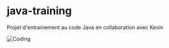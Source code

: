 # java-training

Projet d'entrainement au code Java en collaboration avec Kevin

![Coding](./img/Capture.png)